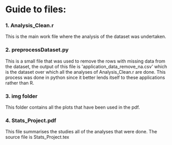 # Guide to files:
### 1. Analysis_Clean.r
This is the main work file where the analysis of the dataset was undertaken.

### 2. preprocessDataset.py
This is a small file that was used to remove the rows with missing data from the dataset, the output of this file is 'application_data_remove_na.csv' which is the dataset over which all the analyses of Analysis_Clean.r are done.
This process was done in python since it better lends itself to these applications rather than R.

### 3. img folder
This folder contains all the plots that have been used in the pdf.

### 4. Stats_Project.pdf
This file summarises the studies all of the analyses that were done. The source file is Stats_Project.tex
